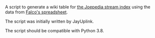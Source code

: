 A script to generate a wiki table for [the Joepedia stream index][stream-index] using the data from [Falco's spreadsheet][data].

The script was initially written by JayUplink.

The script should be compatible with Python 3.8.

[data]: https://docs.google.com/spreadsheets/d/1ITQm2xYrVj7sycFsjwPSe8bbCFu3OJmPSGtzm3ZImRE
[stream-index]: https://wiki.jads.stream/wiki/Stream_Index
